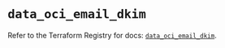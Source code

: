 # `data_oci_email_dkim`

Refer to the Terraform Registry for docs: [`data_oci_email_dkim`](https://registry.terraform.io/providers/hashicorp/oci/7.19.0/docs/data-sources/email_dkim).
